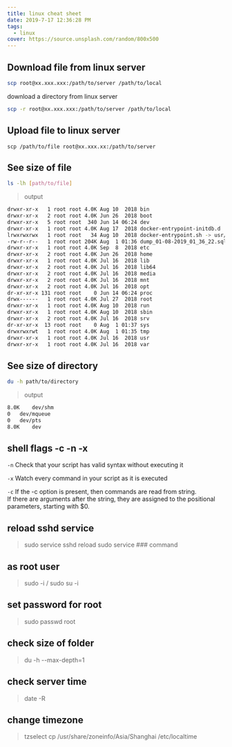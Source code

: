 ```yaml
---
title: linux cheat sheet
date: 2019-7-17 12:36:28 PM
tags:
  - linux
cover: https://source.unsplash.com/random/800x500
---
```


## Download file from linux server
```bash
scp root@xx.xxx.xxx:/path/to/server /path/to/local
```

download a directory from linux server
```bash
scp -r root@xx.xxx.xxx:/path/to/server /path/to/local
```

## Upload file to linux server
```
scp /path/to/file root@xx.xxx.xx:/path/to/server
```

## See size of file
```bash
ls -lh [path/to/file]
```
>output
```bash
drwxr-xr-x   1 root root 4.0K Aug 10  2018 bin
drwxr-xr-x   2 root root 4.0K Jun 26  2018 boot
drwxr-xr-x   5 root root  340 Jun 14 06:24 dev
drwxr-xr-x   1 root root 4.0K Aug 17  2018 docker-entrypoint-initdb.d
lrwxrwxrwx   1 root root   34 Aug 10  2018 docker-entrypoint.sh -> usr/local/bin/docker-entrypoint.sh
-rw-r--r--   1 root root 204K Aug  1 01:36 dump_01-08-2019_01_36_22.sql
drwxr-xr-x   1 root root 4.0K Sep  8  2018 etc
drwxr-xr-x   2 root root 4.0K Jun 26  2018 home
drwxr-xr-x   1 root root 4.0K Jul 16  2018 lib
drwxr-xr-x   2 root root 4.0K Jul 16  2018 lib64
drwxr-xr-x   2 root root 4.0K Jul 16  2018 media
drwxr-xr-x   2 root root 4.0K Jul 16  2018 mnt
drwxr-xr-x   2 root root 4.0K Jul 16  2018 opt
dr-xr-xr-x 131 root root    0 Jun 14 06:24 proc
drwx------   1 root root 4.0K Jul 27  2018 root
drwxr-xr-x   1 root root 4.0K Aug 10  2018 run
drwxr-xr-x   1 root root 4.0K Aug 10  2018 sbin
drwxr-xr-x   2 root root 4.0K Jul 16  2018 srv
dr-xr-xr-x  13 root root    0 Aug  1 01:37 sys
drwxrwxrwt   1 root root 4.0K Aug  1 01:35 tmp
drwxr-xr-x   1 root root 4.0K Jul 16  2018 usr
drwxr-xr-x   1 root root 4.0K Jul 16  2018 var
```


## See size of directory
```bash
du -h path/to/directory
```
>output
```bash
8.0K	dev/shm
0	dev/mqueue
0	dev/pts
8.0K	dev
```

## shell flags -c -n -x
`-n` Check that your script has valid syntax without executing it

`-x` Watch every command in your script as it is executed

`-c` If the -c option is present, then commands are read from string.
<br/>If there are arguments after the string, they are assigned to the positional parameters, starting with $0.

## reload sshd service
> sudo service sshd reload
> sudo service ### command

## as root user
> sudo -i / sudo su -i

## set password for root
> sudo passwd root

## check size of folder
> du -h --max-depth=1

## check server time
> date -R

## change timezone
> tzselect
> cp /usr/share/zoneinfo/Asia/Shanghai  /etc/localtime